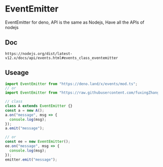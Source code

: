 # EventEmitter
EventEmitter for deno, API is the same as Nodejs, Have all the APIs of nodejs

## Doc
```
https://nodejs.org/dist/latest-v12.x/docs/api/events.html#events_class_eventemitter
```

## Useage
```ts
import EventEmitter from "https://deno.land/x/events/mod.ts";
// or
import EventEmitter from "https://raw.githubusercontent.com/fuxingZhang/deno-EventEmitter/master/mod.ts";

// class
class A extends EventEmitter {}
const a = new A();
a.on("message", msg => {
  console.log(msg);
});
a.emit("message");

// or
const ee = new EventEmitter();
ee.on("message", msg => {
  console.log(msg);
});
emitter.emit("message");
```
